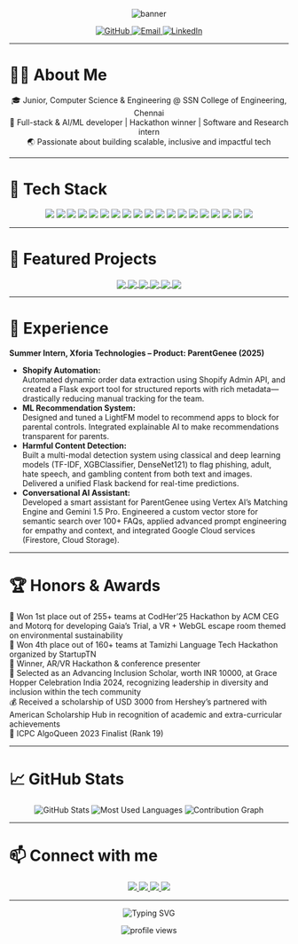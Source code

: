 <p align="center">
  <img src="https://capsule-render.vercel.app/api?type=waving&color=0:6e45e2,100:88d3ce&height=180&section=header&text=Hi,%20I'm%20Mokitha%20S👋!%20&fontSize=40&fontAlign=50&fontColor=ffffff" alt="banner"/>
</p>

<p align="center">
  <a href="https://github.com/smoke2005">
    <img src="https://img.shields.io/github/followers/smoke2005?label=Follow&style=social" alt="GitHub"/>
  </a>
  <a href="mailto:mokithapriyan@gmail.com">
    <img src="https://img.shields.io/badge/email-%23EA4335.svg?&style=for-the-badge&logo=gmail&logoColor=white" alt="Email"/>
  </a>
  <a href="https://www.linkedin.com/in/mokitha-s-a4ab14275/" target="_blank">
    <img src="https://img.shields.io/badge/LinkedIn-%230077B5.svg?&style=for-the-badge&logo=linkedin&logoColor=white" alt="LinkedIn"/>
  </a>
</p>

---

# 👩‍💻 About Me

<p align="center">
🎓 Junior, Computer Science & Engineering @ SSN College of Engineering, Chennai<br>
🚀 Full-stack & AI/ML developer | Hackathon winner | Software and Research intern<br>
🌏 Passionate about building scalable, inclusive and impactful tech<br>
</p>

---

# 🧰 Tech Stack

<p align="center">
  <img src="https://img.shields.io/badge/Java-ED8B00?style=for-the-badge&logo=java&logoColor=white"/>
  <img src="https://img.shields.io/badge/C-00599C?style=for-the-badge&logo=c&logoColor=white"/>
  <img src="https://img.shields.io/badge/Python-3776AB?style=for-the-badge&logo=python&logoColor=white"/>
  <img src="https://img.shields.io/badge/JavaScript-F7DF1E?style=for-the-badge&logo=javascript&logoColor=black"/>
  <img src="https://img.shields.io/badge/C%23-239120?style=for-the-badge&logo=c-sharp&logoColor=white"/>
  <img src="https://img.shields.io/badge/React-20232a?style=for-the-badge&logo=react&logoColor=61dafb"/>
  <img src="https://img.shields.io/badge/Node.js-339933?style=for-the-badge&logo=nodedotjs&logoColor=white"/>
  <img src="https://img.shields.io/badge/Flask-000000?style=for-the-badge&logo=flask&logoColor=white"/>
  <img src="https://img.shields.io/badge/Pandas-150458?style=for-the-badge&logo=pandas&logoColor=white"/>
  <img src="https://img.shields.io/badge/Numpy-013243?style=for-the-badge&logo=numpy&logoColor=white"/>
  <img src="https://img.shields.io/badge/scikit--learn-F7931E?style=for-the-badge&logo=scikitlearn&logoColor=white"/>
  <img src="https://img.shields.io/badge/TensorFlow-FF6F00?style=for-the-badge&logo=tensorflow&logoColor=white"/>
  <img src="https://img.shields.io/badge/MongoDB-47A248?style=for-the-badge&logo=mongodb&logoColor=white"/>
  <img src="https://img.shields.io/badge/Firebase-FFCA28?style=for-the-badge&logo=firebase&logoColor=black"/>
  <img src="https://img.shields.io/badge/MySQL-4479A1?style=for-the-badge&logo=mysql&logoColor=white"/>
  <img src="https://img.shields.io/badge/Unity-100000?style=for-the-badge&logo=unity&logoColor=white"/>
  <img src="https://img.shields.io/badge/GCP-4285F4?style=for-the-badge&logo=googlecloud&logoColor=white"/>
  <img src="https://img.shields.io/badge/GenAI-6e45e2?style=for-the-badge"/>
  <img src="https://img.shields.io/badge/Agentic AI-88d3ce?style=for-the-badge"/>
</p>

---

# 🌟 Featured Projects

<p align="center">
  <a href="https://github.com/smoke2005/LinguaSphere">
    <img align="center" src="https://github-readme-stats.vercel.app/api/pin/?username=smoke2005&repo=LinguaSphere&theme=react" />
  </a>
  <a href="https://github.com/smoke2005/wordle-game">
    <img align="center" src="https://github-readme-stats.vercel.app/api/pin/?username=smoke2005&repo=Wordle-Clone&theme=react" />
  </a>
  <a href="https://github.com/smoke2005/smart-app-recommender">
    <img align="center" src="https://github-readme-stats.vercel.app/api/pin/?username=smoke2005&repo=smart-app-recommender&theme=react" />
  </a>
  <a href="https://github.com/smoke2005/url-content-classifier">
    <img align="center" src="https://github-readme-stats.vercel.app/api/pin/?username=smoke2005&repo=url-content-classifier&theme=react" />
  </a>
  <a href="https://github.com/smoke2005/ShePlays-SheWins">
    <img align="center" src="https://github-readme-stats.vercel.app/api/pin/?username=smoke2005&repo=ShePlays-SheWins&theme=react" />
  </a>
  <a href="https://github.com/smoke2005/pg-chatbot">
    <img align="center" src="https://github-readme-stats.vercel.app/api/pin/?username=smoke2005&repo=pg-chatbot&theme=react" />
  </a>
</p>

---

# 💼 Experience

**Summer Intern, Xforia Technologies – Product: ParentGenee (2025)**

- **Shopify Automation:**  
  Automated dynamic order data extraction using Shopify Admin API, and created a Flask export tool for structured reports with rich metadata—drastically reducing manual tracking for the team.
- **ML Recommendation System:**  
  Designed and tuned a LightFM model to recommend apps to block for parental controls. Integrated explainable AI to make recommendations transparent for parents.
- **Harmful Content Detection:**  
  Built a multi-modal detection system using classical and deep learning models (TF-IDF, XGBClassifier, DenseNet121) to flag phishing, adult, hate speech, and gambling content from both text and images. Delivered a unified Flask backend for real-time predictions.
- **Conversational AI Assistant:**  
  Developed a smart assistant for ParentGenee using Vertex AI’s Matching Engine and Gemini 1.5 Pro. Engineered a custom vector store for semantic search over 100+ FAQs, applied advanced prompt engineering for empathy and context, and integrated Google Cloud services (Firestore, Cloud Storage).

---

# 🏆 Honors & Awards

  🥇 Won 1st place out of 255+ teams at CodHer’25 Hackathon by ACM CEG and Motorq for developing Gaia’s Trial, a VR + WebGL escape room themed on environmental sustainability <br>
  🏅 Won 4th place out of 160+ teams at Tamizhi Language Tech Hackathon organized by StartupTN<br>
  🥇 Winner, AR/VR Hackathon & conference presenter <br>
  🌟 Selected as an Advancing Inclusion Scholar, worth INR 10000, at Grace Hopper Celebration India 2024, recognizing leadership in diversity and inclusion within the tech community <br>
  💰 Received a scholarship of USD 3000 from Hershey’s partnered with American Scholarship Hub in recognition of academic and extra-curricular achievements <br>
  🏅 ICPC AlgoQueen 2023 Finalist (Rank 19)

---

# 📈 GitHub Stats

<p align="center">
  <img src="https://github-readme-stats.vercel.app/api?username=smoke2005&show_icons=true&theme=react" alt="GitHub Stats" style="display: inline-block; vertical-align: top;" />
  <img src="https://github-readme-stats.vercel.app/api/top-langs/?username=smoke2005&layout=compact&theme=react&langs_count=8" alt="Most Used Languages" style="display: inline-block; vertical-align: top;" />
  <img src="https://github-readme-activity-graph.vercel.app/graph?username=smoke2005&theme=react-dark&hide_border=true&area=true" alt="Contribution Graph"/>
</p>

---

# 📫 Connect with me

<p align="center">
  <a href="https://github.com/smoke2005">
    <img src="https://img.shields.io/badge/GitHub-smoke2005-181717?style=for-the-badge&logo=github"/>
  </a>
  <a href="mailto:mokithapriyan@gmail.com">
    <img src="https://img.shields.io/badge/Email-mokithapriyan@gmail.com-EA4335?style=for-the-badge&logo=gmail&logoColor=white"/>
  </a>
  <a href="https://www.linkedin.com/in/mokitha-s-a4ab14275/">
    <img src="https://img.shields.io/badge/LinkedIn-mokitha--s--a4ab14275-0077B5?style=for-the-badge&logo=linkedin&logoColor=white"/>
  </a>
  <a href="https://medium.com/@mokithapriyan">
    <img src="https://img.shields.io/badge/Medium-@mokithapriyan?style=for-the-badge&logo=medium&logoColor=white"/>
  </a>
</p>

---

<p align="center">
  <img src="https://readme-typing-svg.demolab.com/?lines=Code+with+curiosity.;Build+for+impact.;Keep+learning+and+sharing!&font=Fira%20Code&center=true&width=500&height=40&duration=3000&pause=800" alt="Typing SVG" />
</p>

<p align="center">
  <img src="https://komarev.com/ghpvc/?username=smoke2005&label=PROFILE+VIEWS&color=0e75b6&style=for-the-badge" alt="profile views"/>
</p>

<!--
for recruiters: open to internships and collaborations full-stack development and AI/ML!
-->
